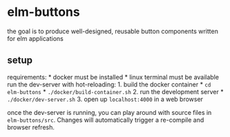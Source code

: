 # elm-buttons
the goal is to produce well-designed, reusable button components written for elm applications

## setup
requirements:
    * docker must be installed
    * linux terminal must be available
run the dev-server with hot-reloading:
    1. build the docker container
        * `cd elm-buttons`
        * `./docker/build-container.sh`
    2. run the development server
        * `./docker/dev-server.sh`
    3. open up `localhost:4000` in a web browser

once the dev-server is running, you can play around with source files in `elm-buttons/src`.  Changes will automatically trigger a re-compile and browser refresh.

